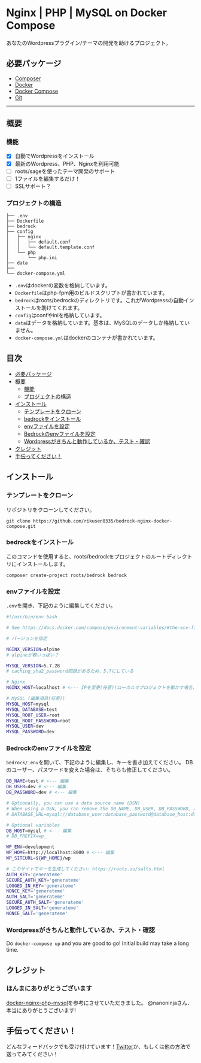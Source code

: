 # Nginx | PHP | MySQL on Docker Compose <!-- omit in toc --> 
あなたのWordpressプラグイン/テーマの開発を助けるプロジェクト。

## 必要パッケージ
- [Composer](https://getcomposer.org/)
- [Docker](https://www.docker.com/)
- [Docker Compose](https://docs.docker.com/compose/)
- [Git](https://git-scm.com/)

---

## 概要
### 機能
- [x] 自動でWordpressをインストール
- [x] 最新のWordpress、PHP、Nginxを利用可能
- [ ] roots/sageを使ったテーマ開発のサポート
- [ ] 1ファイルを編集するだけ！
- [ ] SSLサポート？

### プロジェクトの構造
```
├── .env
├── Dockerfile
├── bedrock
├── config
│   ├── nginx
│   │   ├── default.conf
│   │   └── default.template.conf
│   └── php
│       └── php.ini
├── data
├──
└── docker-compose.yml
```

- `.env`はdockerの変数を格納しています。
- `Dockerfile`はphp-fpm用のビルドスクリプトが書かれています。
- `bedrock`はroots/bedrockのディレクトリです。これがWordpressの自動インストールを助けてくれます。
- `config`はconfやiniを格納しています。
- `data`はデータを格納しています。基本は、MySQLのデータしか格納していません。
- `docker-compose.yml`はdockerのコンテナが書かれています。

## 目次 <!-- omit in toc --> 
- [必要パッケージ](#%e5%bf%85%e8%a6%81%e3%83%91%e3%83%83%e3%82%b1%e3%83%bc%e3%82%b8)
- [概要](#%e6%a6%82%e8%a6%81)
  - [機能](#%e6%a9%9f%e8%83%bd)
  - [プロジェクトの構造](#%e3%83%97%e3%83%ad%e3%82%b8%e3%82%a7%e3%82%af%e3%83%88%e3%81%ae%e6%a7%8b%e9%80%a0)
- [インストール](#%e3%82%a4%e3%83%b3%e3%82%b9%e3%83%88%e3%83%bc%e3%83%ab)
  - [テンプレートをクローン](#%e3%83%86%e3%83%b3%e3%83%97%e3%83%ac%e3%83%bc%e3%83%88%e3%82%92%e3%82%af%e3%83%ad%e3%83%bc%e3%83%b3)
  - [bedrockをインストール](#bedrock%e3%82%92%e3%82%a4%e3%83%b3%e3%82%b9%e3%83%88%e3%83%bc%e3%83%ab)
  - [envファイルを設定](#env%e3%83%95%e3%82%a1%e3%82%a4%e3%83%ab%e3%82%92%e8%a8%ad%e5%ae%9a)
  - [Bedrockのenvファイルを設定](#bedrock%e3%81%aeenv%e3%83%95%e3%82%a1%e3%82%a4%e3%83%ab%e3%82%92%e8%a8%ad%e5%ae%9a)
  - [Wordpressがきちんと動作しているか、テスト・確認](#wordpress%e3%81%8c%e3%81%8d%e3%81%a1%e3%82%93%e3%81%a8%e5%8b%95%e4%bd%9c%e3%81%97%e3%81%a6%e3%81%84%e3%82%8b%e3%81%8b%e3%83%86%e3%82%b9%e3%83%88%e3%83%bb%e7%a2%ba%e8%aa%8d)
- [クレジット](#%e3%82%af%e3%83%ac%e3%82%b8%e3%83%83%e3%83%88)
- [手伝ってください！](#%e6%89%8b%e4%bc%9d%e3%81%a3%e3%81%a6%e3%81%8f%e3%81%a0%e3%81%95%e3%81%84)

## インストール
### テンプレートをクローン

リポジトリをクローンしてください。
```
git clone https://github.com/rikusen0335/bedrock-nginx-docker-compose.git
```


### bedrockをインストール

このコマンドを使用すると、roots/bedrockをプロジェクトのルートディレクトリにインストールします。
```
composer create-project roots/bedrock bedrock
```


### envファイルを設定

`.env`を開き、下記のように編集してください。
```bash
#!/usr/bin/env bash

# See https://docs.docker.com/compose/environment-variables/#the-env-file

# バージョンを指定

NGINX_VERSION=alpine
# alpineが軽いっぽい？

MYSQL_VERSION=5.7.28
# caching_sha2_password問題があるため、5.7にしている

# Nginx
NGINX_HOST=localhost # <--- IPを変更(任意)(ローカルでプロジェクトを動かす場合、localhostのままが良いです)

# MySQL (編集項目(任意))
MYSQL_HOST=mysql
MYSQL_DATABASE=test
MYSQL_ROOT_USER=root
MYSQL_ROOT_PASSWORD=root
MYSQL_USER=dev
MYSQL_PASSWORD=dev
```

### Bedrockのenvファイルを設定

`bedrock/.env`を開いて、下記のように編集し、キーを書き加えてください。
DBのユーザー、パスワードを変えた場合は、そちらも修正してください。
```bash
DB_NAME=test # <--- 編集
DB_USER=dev # <--- 編集
DB_PASSWORD=dev # <--- 編集

# Optionally, you can use a data source name (DSN)
# When using a DSN, you can remove the DB_NAME, DB_USER, DB_PASSWORD, and DB_HOST variables
# DATABASE_URL=mysql://database_user:database_password@database_host:database_port/database_name

# Optional variables
DB_HOST=mysql # <--- 編集
# DB_PREFIX=wp_

WP_ENV=development
WP_HOME=http://localhost:8000 # <--- 編集
WP_SITEURL=${WP_HOME}/wp

# このサイトでキーを生成してください: https://roots.io/salts.html
AUTH_KEY='generateme'
SECURE_AUTH_KEY='generateme'
LOGGED_IN_KEY='generateme'
NONCE_KEY='generateme'
AUTH_SALT='generateme'
SECURE_AUTH_SALT='generateme'
LOGGED_IN_SALT='generateme'
NONCE_SALT='generateme'
```

### Wordpressがきちんと動作しているか、テスト・確認

Do `docker-compose up` and you are good to go!
Initial build may take a long time.

## クレジット
### ほんまにありがとうございます <!-- omit in toc --> 
[docker-nginx-php-mysql](https://github.com/nanoninja/docker-nginx-php-mysql)を参考にさせていただきました。
@nanoninjaさん、本当にありがとうございます!

## 手伝ってください！
どんなフィードバックでも受け付けています！[Twitter](https://twitter.com/RikuS3n)か、もしくは他の方法で送ってみてください！
